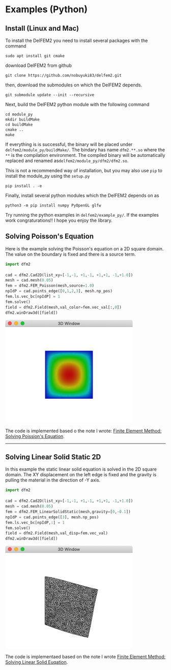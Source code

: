 # Examples (Python)


## Install (Linux and Mac)

To install the DelFEM2 you need to install several packages with the command

	sudo apt install git cmake

download DelFEM2 from github 

	git clone https://github.com/nobuyuki83/delfem2.git

then, download the submodules on which the DelFEM2 depends.

	git submodule update --init --recursive


Next, build the DelFEM2 python module with the following command

    cd module_py
    mkdir buildMake
    cd buildMake
    cmake ..
    make

If everything is is successful, the binary will be placed under  ``delfem2/module_py/buildMake/``. The bindary has name ``dfm2.**.so`` where the ``**`` is the compilation environment. The compiled binary will be automatically replaced and renamed as``delfem2/module_py/dfm2/dfm2.so``.


This is not a recommended way of installation, but you may also use ``pip`` to install the module_py using the ``setup.py``

    pip install . -e


Finally, install several python modules which the DelFEM2 depends on as

	python3 -m pip install numpy PyOpenGL glfw

Try running the python examples in ``delfem2/example_py/``. If the examples work congraturations!! I hope you enjoy the library.



## Solving Poisson's Equation

Here is the example solving the Poisson's equation on a 2D square domain. The value on the boundary is fixed and there is a source term.

```python
import dfm2

cad = dfm2.Cad2D(list_xy=[-1,-1, +1,-1, +1,+1, -1,+1.0])
mesh = cad.mesh(0.05)
fem = dfm2.FEM_Poisson(mesh,source=1.0)
npIdP = cad.points_edge([0,1,2,3], mesh.np_pos)
fem.ls.vec_bc[npIdP] = 1
fem.solve()
field = dfm2.Field(mesh,val_color=fem.vec_val[:,0])
dfm2.winDraw3d([field])
```
![poission](imgs/poisson.png)

The code is implemented based o the note I wrote: [Finite Element Method: Solving Poission's Equation](https://www.overleaf.com/read/qbyxxkyvzrgs).





* * *

## Solving Linear Solid Static 2D

In this example the static linear solid equation is solved in the 2D square domain. The XY displacement on the left edge is fixed and the gravity is pulling the material in the direction of -Y axis. 

```python
import dfm2

cad = dfm2.Cad2D(list_xy=[-1,-1, +1,-1, +1,+1, -1,+1.0])
mesh = cad.mesh(0.05)
fem = dfm2.FEM_LinearSolidStatic(mesh,gravity=[0,-0.1])
npIdP = cad.points_edge([3], mesh.np_pos)
fem.ls.vec_bc[npIdP,:] = 1
fem.solve()
field = dfm2.Field(mesh,val_disp=fem.vec_val)
dfm2.winDraw3d([field])
```
![linear solid](imgs/linearsolid.png)

The code is implementaed based on the note I wrote [Finite Element Method: Solving Linear Solid Euqation](https://www.overleaf.com/read/vftvqkbgrfys). 
